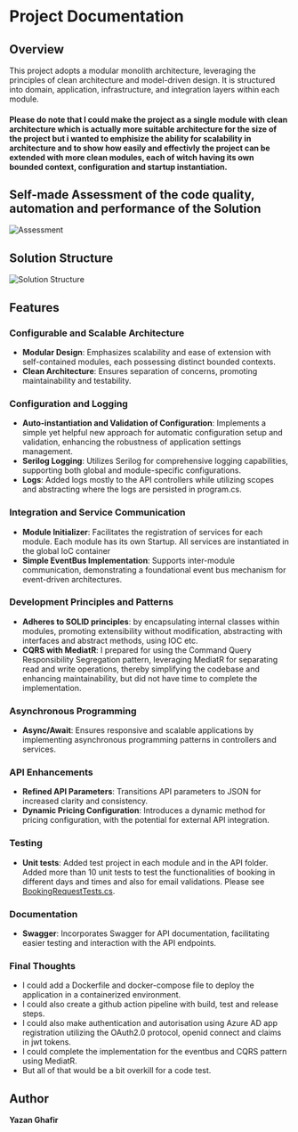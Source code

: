 # Project Documentation

## Overview

This project adopts a modular monolith architecture, leveraging the principles of clean architecture and model-driven design. It is structured into domain, application, infrastructure, and integration layers within each module.

#### Please do note that I could make the project as a single module with clean architecture which is actually more suitable architecture for the size of the project but i wanted to emphisize the ability for scalability in architecture and to show how easily and effectivly the project can be extended with more clean modules, each of witch having its own bounded context, configuration and startup instantiation.

## Self-made Assessment of the code quality, automation and performance of the Solution
![Assessment](https://docs.google.com/spreadsheets/d/1He5BKqCYXbLL8ms3XECTlkfk_YESlFtIHzlVyyIwLVY/edit?usp=sharing)  

## Solution Structure
![Solution Structure](https://github.com/hedin-it/code-test-YazanGhafir/blob/main/docs/Solution%20Structure.png)

## Features

### Configurable and Scalable Architecture

- **Modular Design**: Emphasizes scalability and ease of extension with self-contained modules, each possessing distinct bounded contexts.
- **Clean Architecture**: Ensures separation of concerns, promoting maintainability and testability.

### Configuration and Logging

- **Auto-instantiation and Validation of Configuration**: Implements a simple yet helpful new approach for automatic configuration setup and validation, enhancing the robustness of application settings management.
- **Serilog Logging**: Utilizes Serilog for comprehensive logging capabilities, supporting both global and module-specific configurations.
- **Logs**: Added logs mostly to the API controllers while utilizing scopes and abstracting where the logs are persisted in program.cs.

### Integration and Service Communication

- **Module Initializer**: Facilitates the registration of services for each module. Each module has its own Startup. All services are instantiated in the global IoC container
- **Simple EventBus Implementation**: Supports inter-module communication, demonstrating a foundational event bus mechanism for event-driven architectures.

### Development Principles and Patterns

- **Adheres to SOLID principles**: by encapsulating internal classes within modules, promoting extensibility without modification, abstracting with interfaces and abstract methods, using IOC etc. 
- **CQRS with MediatR**: I prepared for using the Command Query Responsibility Segregation pattern, leveraging MediatR for separating read and write operations, thereby simplifying the codebase and enhancing maintainability, but did not have time to complete the implementation.

### Asynchronous Programming

- **Async/Await**: Ensures responsive and scalable applications by implementing asynchronous programming patterns in controllers and services.

### API Enhancements

- **Refined API Parameters**: Transitions API parameters to JSON for increased clarity and consistency.
- **Dynamic Pricing Configuration**: Introduces a dynamic method for pricing configuration, with the potential for external API integration.

### Testing
- **Unit tests**: Added test project in each module and in the API folder. Added more than 10 unit tests to test the functionalities of booking in different days and times and also for email validations. Please see [BookingRequestTests.cs](https://github.com/hedin-it/code-test-YazanGhafir/blob/main/src/API/Tests/Requests/BookingRequestTests.cs).

### Documentation

- **Swagger**: Incorporates Swagger for API documentation, facilitating easier testing and interaction with the API endpoints.

### Final Thoughts
- I could add a Dockerfile and docker-compose file to deploy the application in a containerized environment. 
- I could also create a github action pipeline with build, test and release steps. 
- I could also make authentication and autorisation using Azure AD app registration utilizing the OAuth2.0 protocol, openid connect and claims in jwt tokens.  
- I could complete the implementation for the eventbus and CQRS pattern using MediatR.
- But all of that would be a bit overkill for a code test.


## Author

**Yazan Ghafir**